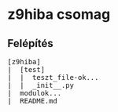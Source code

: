 # z9hiba csomag

## Felépítés

<pre>
[z9hiba]
|  [test]
|  |  teszt_file-ok...
|  |  _init__.py
|  modulok...
|  README.md
</pre>